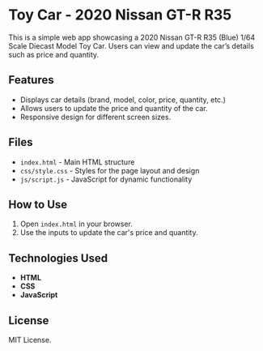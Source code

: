 # Toy Car - 2020 Nissan GT-R R35

This is a simple web app showcasing a 2020 Nissan GT-R R35 (Blue) 1/64 Scale Diecast Model Toy Car. Users can view and update the car’s details such as price and quantity.

## Features

- Displays car details (brand, model, color, price, quantity, etc.)
- Allows users to update the price and quantity of the car.
- Responsive design for different screen sizes.

## Files

- `index.html` - Main HTML structure
- `css/style.css` - Styles for the page layout and design
- `js/script.js` - JavaScript for dynamic functionality

## How to Use

1. Open `index.html` in your browser.
2. Use the inputs to update the car's price and quantity.

## Technologies Used

- **HTML**
- **CSS**
- **JavaScript**

## License

MIT License.
